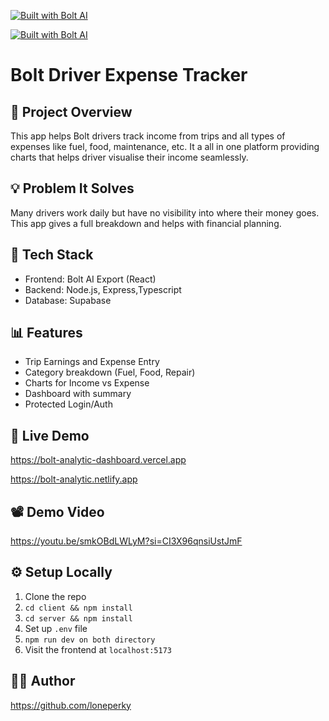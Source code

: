 [![Built with Bolt AI](https://boltai.nyc3.cdn.digitaloceanspaces.com/badge-light.svg)](https://www.boltai.tech/)

[![Built with Bolt AI](https://raw.githubusercontent.com/XristenDev/assets/main/bolt-badge.svg)](https://www.boltai.tech/)

# Bolt Driver Expense Tracker

## 🚀 Project Overview

This app helps Bolt drivers track income from trips and all types of expenses like fuel, food, maintenance, etc. It a all in one platform providing charts that helps driver visualise their income seamlessly.

## 💡 Problem It Solves

Many drivers work daily but have no visibility into where their money goes. This app gives a full breakdown and helps with financial planning.

## 🧠 Tech Stack

- Frontend: Bolt AI Export (React)
- Backend: Node.js, Express,Typescript
- Database: Supabase

## 📊 Features

- Trip Earnings and Expense Entry
- Category breakdown (Fuel, Food, Repair)
- Charts for Income vs Expense
- Dashboard with summary
- Protected Login/Auth

## 🔗 Live Demo

https://bolt-analytic-dashboard.vercel.app

https://bolt-analytic.netlify.app

## 📽️ Demo Video

https://youtu.be/smkOBdLWLyM?si=CI3X96qnsiUstJmF

## ⚙️ Setup Locally

1. Clone the repo
2. `cd client && npm install`
3. `cd server && npm install`
4. Set up `.env` file
5. `npm run dev on both directory`
6. Visit the frontend at `localhost:5173`

## 🧑‍💻 Author
https://github.com/loneperky


